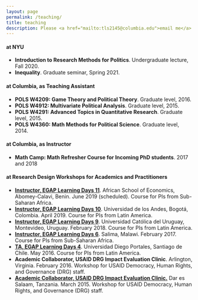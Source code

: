 ```yaml
---
layout: page
permalink: /teaching/
title: teaching
description: Please <a href="mailto:tls2145@columbia.edu">email me</a> for syllabi, teaching evaluations, section notes, and lecture slides.
---
```


<section>
  <h4>at NYU</h4>
  <ul>
  <li><strong>Introduction to Research Methods for Politics</strong>. Undergraduate lecture, Fall 2020.</li>
  <li><strong>Inequality</strong>. Graduate seminar, Spring 2021.</li>
  </ul>

</section>


<section>
  <h4>at Columbia, as Teaching Assistant</h4>
  <ul>
  <li><strong>POLS W4209: Game Theory and Political Theory</strong>. Graduate level, 2016.</li>
  <li><strong>POLS W4912: Multivariate Political Analysis</strong>. Graduate level, 2015.</li>
  <li><strong>POLS W4291: Advanced Topics in Quantitative Research</strong>. Graduate level, 2015.</li>
  <li> <strong> POLS W4360: Math Methods for Political Science</strong>. Graduate level, 2014. </li>  
  </ul>

</section>

<section>
  <h4>at Columbia, as Instructor</h4>
  <ul>
  <li> <strong> Math Camp: Math Refresher Course for Incoming PhD students</strong>. 2017 and 2018</li>
  </ul>
</section>

<section>
  <h4>at Research Design Workshops for Academics and Practitioners</h4>
  <ul>
  <li>
  <a href="http://egap.org/content/learning-days-11-benin-design-development-workshop-pis"  target="_blank"><strong>Instructor, EGAP Learning Days 11</strong></a>. African School of Economics, Abomey-Calavi, Benin. June 2019 (scheduled). Course for PIs from Sub-Saharan Africa.
 </li>
    <li>
  <a href="https://egap.org/content/learning-days-10-bogotá-design-development-workshop-pis"  target="_blank"><strong>Instructor, EGAP Learning Days 10</strong></a>. Universidad de los Andes, Bogotá, Colombia. April 2019. Course for PIs from Latin America.
 </li>
  <li>
  <a href="https://egap.org/content/egap-learning-days-9"  target="_blank"><strong>Instructor, EGAP Learning Days 9</strong></a>. Universidad Católica del Uruguay, Montevideo, Uruguay. February 2018. Course for PIs from Latin America.
 </li>
 <li>
 <a href="https://egap.org/content/egap-learning-days-6" target="_blank"><strong>Instructor, EGAP Learning Days 6</strong></a>. Salima, Malawi. February 2017. Course for PIs from Sub-Saharan Africa.
</li>
<li>
<a href="https://egap.org/content/egap-learning-days-4"  target="_blank"><strong>TA, EGAP Learning Days 4</strong></a>. Universidad Diego Portales, Santiago de Chile. May 2016. Course for PIs from Latin America.
</li>
<li>
<strong>Academic Collaborator, USAID DRG Impact Evaluation Clinic</strong>. Arlington, Virginia. February 2016. Workshop for USAID Democracy, Human Rights, and Governance (DRG) staff.
</li>
<li>
<a href="https://usaidlearninglab.org/lab-notes/evaluating-and-learning-usaid-democracy%2C-human-rights%2C-and-governance-programming"  target="_blank"><strong>Academic Collaborator, USAID DRG Impact Evaluation Clinic.</strong></a> Dar es Salaam, Tanzania. March 2015. Workshop for USAID Democracy, Human Rights, and Governance (DRG) staff.
</li>
  </ul>
</section>
